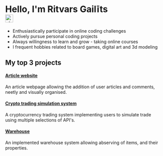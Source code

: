 <h1 align="left">Hello, I'm Ritvars Gailīts
  <br>
  <a href="www.linkedin.com/in/ritvars-gailīts-76a856320">
    <img src="https://img.shields.io/static/v1?message=LinkedIn&logo=linkedin&label=&color=0077B5&logoColor=white&labelColor=&style=for-the-badge" height="25" alt="linkedin logo"/>
  </a>
</h1>

<p align="left">
  <ul>
    <li>Enthusiastically participate in online coding challenges</li> 
    <li>Actively pursue personal coding projects</li>
    <li>Always willingness to learn and grow - taking online courses</li> 
    <li>I frequent hobbies related to board games, digital art and 3d modeling</li> 
  </ul>
</p>

###

<h2 align="left">My top 3 projects</h2> 

#### <a href="https://github.com/dzangalis/Article-website">Article website</a>

An article webpage allowing the addition of user articles and comments, neetly and visually organised.

#### <a href="https://github.com/dzangalis/Crypto-trade-v4">Crypto trading simulation system</a>

A cryptocurrency trading system implementing users to simulate trade using multiple selections of API's. 

#### <a href="https://github.com/dzangalis/Warehouse-v2">Warehouse</a>

An implemented warehouse system allowing abserving of items, and their properties.

###
<!--
**dzangalis/dzangalis** is a ✨ _special_ ✨ repository because its `README.md` (this file) appears on your GitHub profile.

Here are some ideas to get you started:

- 🔭 I’m currently working on ...
- 🌱 I’m currently learning ...
- 👯 I’m looking to collaborate on ...
- 🤔 I’m looking for help with ...
- 💬 Ask me about ...
- 📫 How to reach me: ...
- 😄 Pronouns: ...
- ⚡ Fun fact: ...
-->
